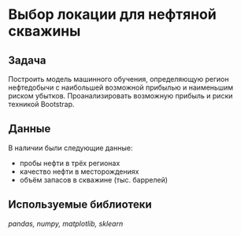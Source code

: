 # Выбор локации для нефтяной скважины

## Задача

Построить модель машинного обучения, определяющую регион нефтедобычи с наибольшей возможной прибылью и наименьшим риском убытков. Проанализировать возможную прибыль и риски техникой Bootstrap.

## Данные

В наличии были следующие данные:
- пробы нефти в трёх регионах
- качество нефти в месторождениях
- объём запасов в скважине (тыс. баррелей)

## Используемые библиотеки
*pandas, numpy, matplotlib, sklearn*
